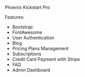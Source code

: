 Phoenix Kickstart Pro

Features:
* Bootstrap
* FontAwesome
* User Authentication
* Blog
* Pricing Plans Management
* Subscriptions
* Credit Card Payment with Stripe
* FAQ
* Admin Dashboard